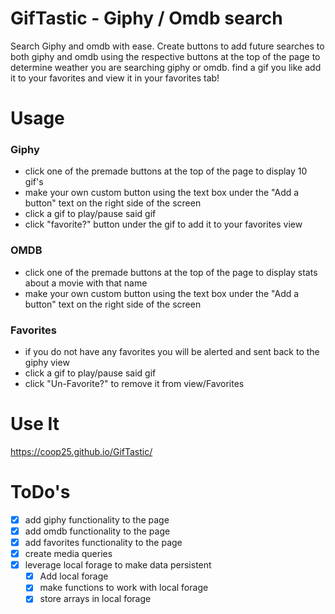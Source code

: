 # GifTastic - Giphy / Omdb search
Search Giphy and omdb with ease. Create buttons to add future searches to both giphy and omdb using the respective buttons at the top of the page to determine weather you are searching giphy or omdb. find a gif you like add it to your favorites and view it in your favorites tab!

# Usage

### **Giphy**
- click one of the premade buttons at the top of the page to display 10 gif's
- make your own custom button using the text box under the "Add a button" text on the right side of the screen
- click a gif to play/pause said gif
- click "favorite?" button under the gif to add it to your favorites view

### **OMDB**
- click one of the premade buttons at the top of the page to display stats about a movie with that name
- make your own custom button using the text box under the "Add a button" text on the right side of the screen

### **Favorites**
- if you do not have any favorites you will be alerted and sent back to the giphy view
- click a gif to play/pause said gif
- click "Un-Favorite?" to remove it from view/Favorites
# Use It

https://coop25.github.io/GifTastic/

# ToDo's
- [x] add giphy functionality to the page
- [x] add omdb functionality to the page
- [x] add favorites functionality to the page
- [x] create media queries
- [x] leverage local forage to make data persistent
    - [x] Add local forage
    - [x] make functions to work with local forage
    - [x] store arrays in local forage
